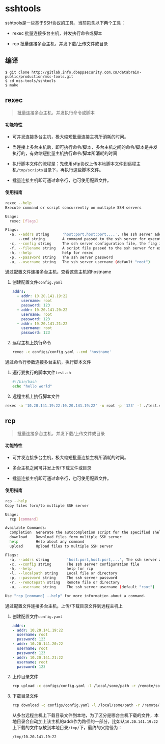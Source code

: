 # sshtools

sshtools是一些基于SSH协议的工具，当前包含以下两个工具：

* rexec 批量连接多台主机，并发执行命令或脚本

* rcp 批量连接多台主机，并发下载/上传文件或目录

## 编译

```
$ git clone http://gitlab.info.dbappsecurity.com.cn/databrain-public/production/mss-tools.git 
$ cd mss-tools/sshtools
$ make
```

## rexec

> 批量连接多台主机，并发执行命令或脚本

#### 功能特性

* 可并发连接多台主机，极大缩短批量连接主机所消耗的时间。

* 当连接上多台主机后，即可执行命令/脚本，多台主机之间的命令/脚本是并发执行的，有效缩短批量主机执行命令/脚本所消耗的时间

* 执行脚本文件的流程是：先使用sftp协议上传本地脚本文件到远程主机`/tmp/scripts`目录下，再执行这些脚本文件。

* 批量连接主机即可通过命令行，也可使用配置文件。

#### 使用指南

```bash
rexec --help
Execute command or script concurrently on multiple SSH servers

Usage:
  rexec [flags]

Flags:
  -a, --addrs string      'host:port,host:port,...', The ssh server addresses, the falg is mutually exclusive with other flag '--config'
      --cmd string        A command passed to the ssh server for execution, the flag is mutually exclusive with other flag '--filename'
  -c, --config string     The ssh server configuration file, the flag is mutually exclusive with other flag '--addrs'
  -f, --filename string   A script file passed to the ssh server for execution, the flag is mutually exclusive with other flag '--cmd'
  -h, --help              help for rexec
  -p, --password string   The ssh server password
  -u, --username string   The ssh server username (default "root")
```

通过配置文件连接多台主机，查看这些主机的hostname

1. 创建配置文件`config.yaml` 
   
   ```yaml
   addrs:
     - addr: 10.20.141.19:22
       username: root
       password: 123
     - addr: 10.20.141.20:22
       username: root
       password: 123
     - addr: 10.20.141.21:22
       username: root
       password: 123
   ```

2. 远程主机上执行命令
   
   ```bash
   rexec -c configs/config.yaml --cmd 'hostname'
   ```

通过命令行参数连接多台主机，执行脚本文件

1. 遍行要执行的脚本文件`test.sh` 
   
   ```bash
   #!/bin/bash
   echo "hello world"
   ```

2. 远程主机上执行脚本文件

```bash
rexec -a '10.20.141.19:22:10.20.141.19:22' -u root -p '123' -f ./test.sh
```

## rcp

> 批量连接多台主机，并发下载/上传文件或目录

#### 功能特性

- 可并发连接多台主机，极大缩短批量连接主机所消耗的时间。

- 多台主机之间可并发上传/下载文件或目录

- 批量连接主机即可通过命令行，也可使用配置文件。

#### 使用指南

```bash
rcp --help
Copy files form/to multiple SSH server

Usage:
  rcp [command]

Available Commands:
  completion  Generate the autocompletion script for the specified shell
  download    Download files form multiple SSH server
  help        Help about any command
  upload      Upload files to multiple SSH server

Flags:
  -a, --addrs string        'host:port,host:port,...', The ssh server addresses
  -c, --config string       The ssh server configuration file
  -h, --help                help for rcp
  -l, --localpath string    Local file or directory
  -p, --password string     The ssh server password
  -r, --remotepath string   Remote file or directory
  -u, --username string     The ssh server username (default "root")

Use "rcp [command] --help" for more information about a command.
```

通过配置文件连接多台主机，上传/下载目录文件到远程主机上

1. 创建配置文件`config.yaml`
   
   ```yaml
   addrs:
   - addr: 10.20.141.19:22
     username: root
     password: 123
   - addr: 10.20.141.20:22
     username: root
     password: 123
   - addr: 10.20.141.21:22
     username: root
     password: 123
   ```

2. 上传目录文件
   
   ```bash
   rcp upload -c configs/config.yaml -l /local/some/path -r /remote/some/path
   ```

3. 下载目录文件
   
   ```bash
   rcp download -c configs/config.yaml -l /local/some/path -r /remote/some/path
   ```
   
   从多台远程主机上下载目录文件到本地，为了区分是哪台主机下载的文件，本地目录会自动加上该主机的addr作为路径的一部分，比如从`10.20.141.19:22` 上下载的文件存放到本地目录`/tmp/`下，最终的父路径为：
   
   ```bash
   /tmp/10.20.141.19:22
   ```
